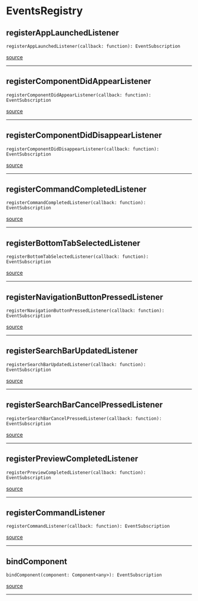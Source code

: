 # EventsRegistry

## registerAppLaunchedListener

`registerAppLaunchedListener(callback: function): EventSubscription`

[source](https://github.com/wix/react-native-navigation/blob/v2/lib/src/events/EventsRegistry.ts#L18)

---

## registerComponentDidAppearListener

`registerComponentDidAppearListener(callback: function): EventSubscription`

[source](https://github.com/wix/react-native-navigation/blob/v2/lib/src/events/EventsRegistry.ts#L22)

---

## registerComponentDidDisappearListener

`registerComponentDidDisappearListener(callback: function): EventSubscription`

[source](https://github.com/wix/react-native-navigation/blob/v2/lib/src/events/EventsRegistry.ts#L26)

---

## registerCommandCompletedListener

`registerCommandCompletedListener(callback: function): EventSubscription`

[source](https://github.com/wix/react-native-navigation/blob/v2/lib/src/events/EventsRegistry.ts#L30)

---

## registerBottomTabSelectedListener

`registerBottomTabSelectedListener(callback: function): EventSubscription`

[source](https://github.com/wix/react-native-navigation/blob/v2/lib/src/events/EventsRegistry.ts#L34)

---

## registerNavigationButtonPressedListener

`registerNavigationButtonPressedListener(callback: function): EventSubscription`

[source](https://github.com/wix/react-native-navigation/blob/v2/lib/src/events/EventsRegistry.ts#L38)

---

## registerSearchBarUpdatedListener

`registerSearchBarUpdatedListener(callback: function): EventSubscription`

[source](https://github.com/wix/react-native-navigation/blob/v2/lib/src/events/EventsRegistry.ts#L42)

---

## registerSearchBarCancelPressedListener

`registerSearchBarCancelPressedListener(callback: function): EventSubscription`

[source](https://github.com/wix/react-native-navigation/blob/v2/lib/src/events/EventsRegistry.ts#L46)

---

## registerPreviewCompletedListener

`registerPreviewCompletedListener(callback: function): EventSubscription`

[source](https://github.com/wix/react-native-navigation/blob/v2/lib/src/events/EventsRegistry.ts#L50)

---

## registerCommandListener

`registerCommandListener(callback: function): EventSubscription`

[source](https://github.com/wix/react-native-navigation/blob/v2/lib/src/events/EventsRegistry.ts#L54)

---

## bindComponent

`bindComponent(component: Component<any>): EventSubscription`

[source](https://github.com/wix/react-native-navigation/blob/v2/lib/src/events/EventsRegistry.ts#L58)

---


